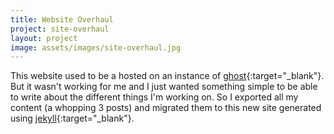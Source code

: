 ```yaml
---
title: Website Overhaul
project: site-overhaul
layout: project
image: assets/images/site-overhaul.jpg
---
```


This website used to be a hosted on an instance of [ghost](https://ghost.org){:target="_blank"}. But it wasn't working for me and I just wanted something simple to be able to write about the different things I'm working on. So I exported all my content (a whopping 3 posts) and migrated them to this new site generated using [jekyll](https://jekyllrb.com){:target="_blank"}.
